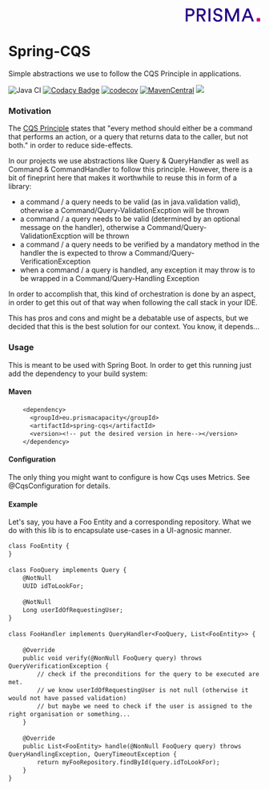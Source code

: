 <div align="right"><a target="myNextJob" href="https://www.prisma-capacity.eu/careers#job-offers">
    <img class="inline" src="prisma.png">
</a></div>

# Spring-CQS

Simple abstractions we use to follow the CQS Principle in applications.

![Java CI](https://github.com/prisma-capacity/spring-cqs/workflows/Java%20CI/badge.svg?branch=master)
[![Codacy Badge](https://api.codacy.com/project/badge/Grade/333bfd567a6a447895212994b414f077)](https://app.codacy.com/gh/prisma-capacity/spring-cqs?utm_source=github.com&utm_medium=referral&utm_content=prisma-capacity/spring-cqs&utm_campaign=Badge_Grade_Settings)
[![codecov](https://codecov.io/gh/prisma-capacity/spring-cqs/branch/master/graph/badge.svg)](https://codecov.io/gh/prisma-capacity/spring-cqs)
[![MavenCentral](https://img.shields.io/maven-central/v/eu.prismacapacity/spring-cqs)](http://search.maven.org/#search%7Cgav%7C1%7Cg%3A%22eu.prismacapacity%22)
<a href="https://www.apache.org/licenses/LICENSE-2.0">
    <img class="inline" src="https://img.shields.io/badge/license-ASL2-green.svg?style=flat">
</a>

### Motivation

The [CQS Principle](https://en.wikipedia.org/wiki/Command–query_separation) states that "every method should either be a command that performs an action, or a query that returns data to the caller, but not both." in order to reduce side-effects.

In our projects we use abstractions like Query & QueryHandler as well as Command & CommandHandler to follow this principle. However, there is a bit of fineprint here that makes it worthwhile to reuse this in form of a library:

* a command / a query needs to be valid (as in java.validation valid), otherwise a Command/Query-ValidationExcption will be thrown
* a command / a query needs to be valid (determined by an optional message on the handler), otherwise a Command/Query-ValidationExcption will be thrown
* a command / a query needs to be verified by a mandatory method in the handler the is expected to throw a Command/Query-VerificationException 
* when a command / a query is handled, any exception it may throw is to be wrapped in a Command/Query-Handling Exception

In order to accomplish that, this kind of orchestration is done by an aspect, in order to get this out of that way when following the call stack in your IDE.

This has pros and cons and might be a debatable use of aspects, but we decided that this is the best solution for our context. You know, it depends...

### Usage

This is meant to be used with Spring Boot. In order to get this running just add the dependency to your build system:

#### Maven

````
    <dependency>
      <groupId>eu.prismacapacity</groupId>
      <artifactId>spring-cqs</artifactId>
      <version><!-- put the desired version in here--></version>
    </dependency>
````

#### Configuration

The only thing you might want to configure is how Cqs uses Metrics. See @CqsConfiguration for details.

#### Example

Let's say, you have a Foo Entity and a corresponding repository. What we do with this lib is to encapsulate use-cases in a UI-agnosic manner. 
````
class FooEntity {
}

class FooQuery implements Query {
    @NotNull
    UUID idToLookFor;
    
    @NotNull
    Long userIdOfRequestingUser;
}

class FooHandler implements QueryHandler<FooQuery, List<FooEntity>> {

    @Override
    public void verify(@NonNull FooQuery query) throws QueryVerificationException {
        // check if the preconditions for the query to be executed are met.
        // we know userIdOfRequestingUser is not null (otherwise it would not have passed validation)
        // but maybe we need to check if the user is assigned to the right organisation or something...
    }

    @Override
    public List<FooEntity> handle(@NonNull FooQuery query) throws QueryHandlingException, QueryTimeoutException {
        return myFooRepository.findById(query.idToLookFor);
    }
}
````


